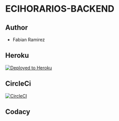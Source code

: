 # ECIHORARIOS-BACKEND

## Author
* Fabian Ramirez

## Heroku

[![Deployed to Heroku](https://www.herokucdn.com/deploy/button.png)](https://eci-horarios-backend.herokuapp.com/api/v1/subjects/aypr)

## CircleCi

[![CircleCI](https://circleci.com/gh/Software-Stark-Industries/ECIHORARIOS-BACKEND.svg?style=svg)](https://app.circleci.com/pipelines/github/Software-Stark-Industries/ECIHORARIOS-BACKEND)

## Codacy



